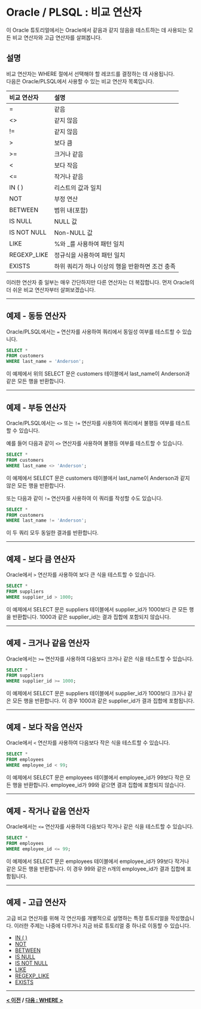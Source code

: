 # Oracle / PLSQL : 비교 연산자

이 Oracle 튜토리얼에서는 Oracle에서 같음과 같지 않음을 테스트하는 데 사용되는 모든 비교 연산자와 고급 연산자를 살펴봅니다.

## 설명
비교 연산자는 WHERE 절에서 선택해야 할 레코드를 결정하는 데 사용됩니다.  
다음은 Oracle/PLSQL에서 사용할 수 있는 비교 연산자 목록입니다.

| 비교 연산자 | 설명                                            |
| :---------- | :---------------------------------------------- |
| =           | 같음                                            |
| <>          | 같지 않음                                       |
| !=          | 같지 않음                                       |
| >           | 보다 큼                                         |
| >=          | 크거나 같음                                     |
| <           | 보다 작음                                       |
| <=          | 작거나 같음                                     |
| IN ( )      | 리스트의 값과 일치                              |
| NOT         | 부정 연산                                       |
| BETWEEN     | 범위 내(포함)                                   |
| IS NULL     | NULL 값                                         |
| IS NOT NULL | Non-NULL 값                                     |
| LIKE        | %와 _를 사용하여 패턴 일치                      |
| REGEXP_LIKE | 정규식을 사용하여 패턴 일치                     |
| EXISTS      | 하위 쿼리가 하나 이상의 행을 반환하면 조건 충족 |

이러한 연산자 중 일부는 매우 간단하지만 다른 연산자는 더 복잡합니다. 먼저 Oracle의 더 쉬운 비교 연산자부터 살펴보겠습니다.

---
## 예제 - 동등 연산자
Oracle/PLSQL에서는 `=` 연산자를 사용하여 쿼리에서 동일성 여부를 테스트할 수 있습니다.
```SQL
SELECT *
FROM customers
WHERE last_name = 'Anderson';
```
이 예제에서 위의 SELECT 문은 customers 테이블에서 last_name이 Anderson과 같은 모든 행을 반환합니다.

---
## 예제 - 부등 연산자
Oracle/PLSQL에서는 `<>` 또는 `!=` 연산자를 사용하여 쿼리에서 불평등 여부를 테스트할 수 있습니다.

예를 들어 다음과 같이 `<>` 연산자를 사용하여 불평등 여부를 테스트할 수 있습니다.
```SQL
SELECT *
FROM customers
WHERE last_name <> 'Anderson';
```
이 예제에서 SELECT 문은 customers 테이블에서 last_name이 Anderson과 같지 않은 모든 행을 반환합니다.

또는 다음과 같이 `!=` 연산자를 사용하여 이 쿼리를 작성할 수도 있습니다.
```SQL
SELECT *
FROM customers
WHERE last_name != 'Anderson';
```
이 두 쿼리 모두 동일한 결과를 반환합니다.

---
## 예제 - 보다 큼 연산자
Oracle에서 `>` 연산자를 사용하여 보다 큰 식을 테스트할 수 있습니다.
```SQL
SELECT *
FROM suppliers
WHERE supplier_id > 1000;
```
이 예제에서 SELECT 문은 suppliers 테이블에서 supplier_id가 1000보다 큰 모든 행을 반환합니다. 1000과 같은 supplier_id는 결과 집합에 포함되지 않습니다.

---
## 예제 - 크거나 같음 연산자
Oracle에서는 `>=` 연산자를 사용하여 다음보다 크거나 같은 식을 테스트할 수 있습니다.
```SQL
SELECT *
FROM suppliers
WHERE supplier_id >= 1000;
```
이 예제에서 SELECT 문은 suppliers 테이블에서 supplier_id가 1000보다 크거나 같은 모든 행을 반환합니다. 이 경우 1000과 같은 supplier_id가 결과 집합에 포함됩니다.

---
## 예제 - 보다 작음 연산자
Oracle에서 `<` 연산자를 사용하여 다음보다 작은 식을 테스트할 수 있습니다.
```SQL
SELECT *
FROM employees
WHERE employee_id < 99;
```
이 예제에서 SELECT 문은 employees 테이블에서 employee_id가 99보다 작은 모든 행을 반환합니다. employee_id가 99와 같으면 결과 집합에 포함되지 않습니다.

---
## 예제 - 작거나 같음 연산자
Oracle에서는 `<=` 연산자를 사용하여 다음보다 작거나 같은 식을 테스트할 수 있습니다.
```SQL
SELECT *
FROM employees
WHERE employee_id <= 99;
```
이 예제에서 SELECT 문은 employees 테이블에서 employee_id가 99보다 작거나 같은 모든 행을 반환합니다. 이 경우 99와 같은 n개의 employee_id가 결과 집합에 포함됩니다.

---
## 예제 - 고급 연산자
고급 비교 연산자를 위해 각 연산자를 개별적으로 설명하는 특정 튜토리얼을 작성했습니다. 이러한 주제는 나중에 다루거나 지금 바로 튜토리얼 중 하나로 이동할 수 있습니다.

- [IN ( )](IN.md)
- [NOT](NOT.md)
- [BETWEEN](BETWEEN.md)
- [IS NULL](IS_NULL.md)
- [IS NOT NULL](IS_NOT_NULL.md)
- [LIKE](LIKE.md)
- [REGEXP_LIKE](REGEXP_LIKE.md)
- [EXISTS](EXISTS.md)

---
**[< 이전](FROM.md) / [다음 : WHERE >](WHERE.md)**
